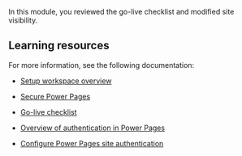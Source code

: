 In this module, you reviewed the go-live checklist and modified site visibility.

## Learning resources
For more information, see the following documentation:

- [Setup workspace overview](/power-pages/configure/setup-workspace/?azure-portal=true)

- [Secure Power Pages](/power-pages/security/power-pages-security/?azure-portal=true)

- [Go-live checklist](/power-pages/go-live/checklist/?azure-portal=true)

- [Overview of authentication in Power Pages](/power-pages/security/authentication/?azure-portal=true)

- [Configure Power Pages site authentication](/power-pages/security/authentication/configure-site/?azure-portal=true)
